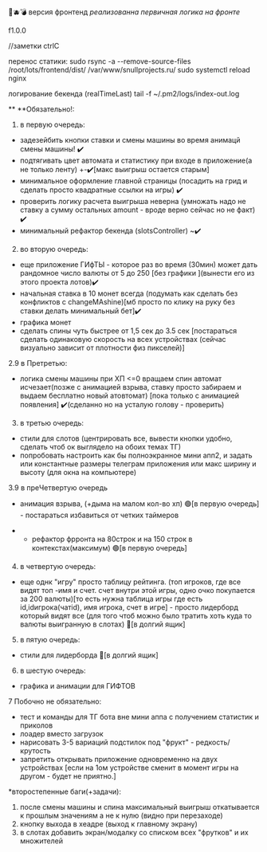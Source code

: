 🐔🫐💣
версия фронтенд
_реализованна первичная логика на фронте_

f1.0.0

//заметки ctrlC

перенос статики:
sudo rsync -a --remove-source-files /root/lots/frontend/dist/ /var/www/snullprojects.ru/
sudo systemctl reload nginx

логирование бекенда (realTimeLast)
tail -f ~/.pm2/logs/index-out.log




\*\*
\*\*Обязательно!:

1.  в первую очередь:

- задезейбить кнопки ставки и смены машины во время анимацй смены машины! ✔️
- подтягивать цвет автомата и статистику при входе в приложение(а не только ленту) +-✔️[макс выигрыш остается старым]
- минимальное оформление главной страницы (посадить на грид и сделать просто квадратные ссылки на игры) ✔️
- проверить логику расчета выигрыша неверна (умножать надо не ставку а сумму остальных amount - вроде верно сейчас но не факт) ✔️
- минимальный рефактор бекенда (slotsController) ~✔️

2.  во вторую очередь:

- еще приложение ГИфТЫ - которое раз во время (30мин) может дать рандомное число валюты от 5 до 250 [без графики ](вынести его из этого проекта лотов)✔️
- начальная ставка в 10 монет всегда (подумать как сделать без конфликтов с changeMAshine)[мб просто по клику на руку без ставки делать минимальный бет]✔️
- графика монет
- сделать спины чуть быстрее от 1,5 сек до 3.5 сек [постараться сделать одинаковую скорость на всех устройствах (сейчас визуально зависит от плотности физ пикселей)]


2.9 в Претретью:
- логика смены машины при ХП <=0  вращаем спин автомат исчезает(позже с анимацией взрыва, ставку просто забираем и выдаем бесплатно новый атовтомат) [пока только с анимацией появления] ✔️(сделанно но на усталую голову - проверить)

3. в третью очередь:
- стили для слотов (центрировать все, вывести кнопки удобно, сделать чтоб ок выглядело на обоих темах ТГ)
- попробовать настроить как бы полноэкранное мини апп2, и задать или константные размеры телеграм приложения или макс ширину и высоту (для окна на компьютере)

3.9 в преЧетвертую очередь
- анимация взрыва, (+дыма на малом кол-во хп) 🟢[в первую очередь] - постараться избавиться от четких таймеров


* - рефактор фрронта на 80строк и на 150 строк в контекстах(максимум) 🟢[в первую очередь]

4. в четвертую очередь:
- еще однк "игру" просто таблицу рейтинга. (топ игроков, где все видят топ -имя и счет. счет внутри этой игры, одно очко покупается за 200 валюты)[то есть нужна таблица игры где есть id,idигрока(чатid), имя игрока, счет в игре] - просто лидерборд который видят все (для того чтоб можно было тратить хоть куда то валюты выигранную в слотах) 🤔[в долгий ящик]

5. в пятую очередь:
- стили для лидерборда 🤔[в долгий ящик]

6. в шестую очередь:
- графика и анимации для ГИФТОВ

7 Побочно не обязательно:
- тест и команды для ТГ бота вне мини аппа с получением статистик и приколов
- лоадер вместо загрузок
- нарисовать 3-5 вариаций подстилок под "фрукт" - редкость/крутость
- запретить открывать приложение одновременно на двух устройствах [если на 1ом устройстве сменит в момент игры на другом - будет не приятно.]


*второстепенные баги(+задачи):
1) после смены машины и спина максимальный выигрыш откатывается к прошлым значениям а не к нулю (видно при перезаходе)
2) кнопку выхода в хеадре (выход к главному экрану)
3) в слотах добавить экран/модалку со списком всех "фрутков"  и их множителей